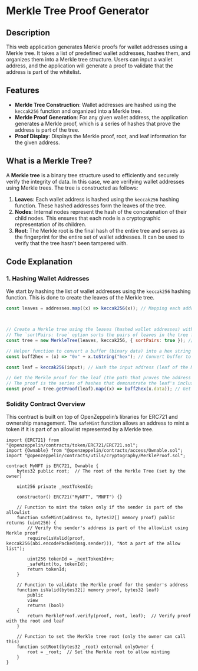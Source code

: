 # Merkle Tree Proof Generator

## Description

This web application generates Merkle proofs for wallet addresses using a Merkle tree. It takes a list of predefined wallet addresses, hashes them, and organizes them into a Merkle tree structure. Users can input a wallet address, and the application will generate a proof to validate that the address is part of the whitelist.

## Features

- **Merkle Tree Construction**: Wallet addresses are hashed using the `keccak256` function and organized into a Merkle tree.
- **Merkle Proof Generation**: For any given wallet address, the application generates a Merkle proof, which is a series of hashes that prove the address is part of the tree.
- **Proof Display**: Displays the Merkle proof, root, and leaf information for the given address.

## What is a Merkle Tree?

A **Merkle tree** is a binary tree structure used to efficiently and securely verify the integrity of data. In this case, we are verifying wallet addresses using Merkle trees. The tree is constructed as follows:

1. **Leaves**: Each wallet address is hashed using the `keccak256` hashing function. These hashed addresses form the leaves of the tree.
2. **Nodes**: Internal nodes represent the hash of the concatenation of their child nodes. This ensures that each node is a cryptographic representation of its children.
3. **Root**: The Merkle root is the final hash of the entire tree and serves as the fingerprint for the entire set of wallet addresses. It can be used to verify that the tree hasn't been tampered with.

## Code Explanation

### 1. Hashing Wallet Addresses

We start by hashing the list of wallet addresses using the `keccak256` hashing function. This is done to create the leaves of the Merkle tree.

```javascript
const leaves = addresses.map((x) => keccak256(x)); // Mapping each address to its hashed value



// Create a Merkle tree using the leaves (hashed wallet addresses) with the keccak256 hash function
// The `sortPairs: true` option sorts the pairs of leaves in the tree for consistency and deterministic hash computation
const tree = new MerkleTree(leaves, keccak256, { sortPairs: true }); // Create the Merkle tree

// Helper function to convert a buffer (binary data) into a hex string with '0x' prefix
const buff2hex = (x) => "0x" + x.toString("hex"); // Convert buffer to hex and add '0x' prefix

const leaf = keccak256(input); // Hash the input address (leaf of the Merkle tree)

// Get the Merkle proof for the leaf (the path that proves the address is part of the Merkle tree)
// The proof is the series of hashes that demonstrate the leaf's inclusion in the tree
const proof = tree.getProof(leaf).map((x) => buff2hex(x.data)); // Get Merkle proof and convert to hex format
```
### Solidity Contract Overview
This contract is built on top of OpenZeppelin’s libraries for ERC721 and ownership management. The `safeMint` function allows an address to mint a token if it is part of an allowlist represented by a Merkle tree.

```solidity
import {ERC721} from "@openzeppelin/contracts/token/ERC721/ERC721.sol";
import {Ownable} from "@openzeppelin/contracts/access/Ownable.sol";
import "@openzeppelin/contracts/utils/cryptography/MerkleProof.sol";  

contract MyNFT is ERC721, Ownable {
    bytes32 public root;  // The root of the Merkle Tree (set by the owner)

    uint256 private _nextTokenId;

    constructor() ERC721("MyNFT", "MNFT") {}

    // Function to mint the token only if the sender is part of the allowlist
    function safeMint(address to, bytes32[] memory proof) public returns (uint256) {
        // Verify the sender's address is part of the allowlist using Merkle proof
        require(isValid(proof, keccak256(abi.encodePacked(msg.sender))), "Not a part of the allow list");

        uint256 tokenId = _nextTokenId++;
        _safeMint(to, tokenId);
        return tokenId;
    }

    // Function to validate the Merkle proof for the sender's address
    function isValid(bytes32[] memory proof, bytes32 leaf)
        public
        view
        returns (bool)
    {
        return MerkleProof.verify(proof, root, leaf);  // Verify proof with the root and leaf
    }

    // Function to set the Merkle tree root (only the owner can call this)
    function setRoot(bytes32 _root) external onlyOwner {
        root = _root;  // Set the Merkle root to allow minting
    }
}

```